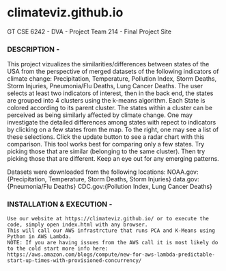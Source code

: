 # climateviz.github.io
GT CSE 6242 - DVA - Project Team 214 - Final Project Site

### DESCRIPTION - 
This project vizualizes the similarities/differences between states of the USA from the perspective of merged datasets of the following indicators of climate change: Precipitation, Temperature, Pollution Index, Storm Deaths, Storm Injuries, Pneumonia/Flu Deaths, Lung Cancer Deaths. The user selects at least two indicators of interest, then in the back end, the states are grouped into 4 clusters using the k-means algorithm. Each State is colored according to its parent cluster. The states within a cluster can be perceived as being similarly affected by climate change.
One may investigate the detailed differences among states with repect to indicators by clicking on a few states from the map. To the right, one may see a list of these selections. Click the update button to see a radar chart with this comparison. This tool works best for comparing only a few states. Try picking those that are similar (belonging to the same cluster). Then try picking those that are different. Keep an eye out for any emerging patterns.

Datasets were downloaded from the following locations:
    NOAA.gov:{Precipitation, Temperature, Storm Deaths, Storm Injuries}
    data.gov:{Pneumonia/Flu Deaths}
    CDC.gov:{Pollution Index, Lung Cancer Deaths}
### INSTALLATION  & EXECUTION - 
    Use our website at https://climateviz.github.io/ or to execute the code, simply open index.html with any browser. 
    This will call our AWS infrastrcture that runs PCA and K-Means using Python in AWS Lambda.
    NOTE: If you are having issues from the AWS call it is most likely do to the cold start more info here: https://aws.amazon.com/blogs/compute/new-for-aws-lambda-predictable-start-up-times-with-provisioned-concurrency/
